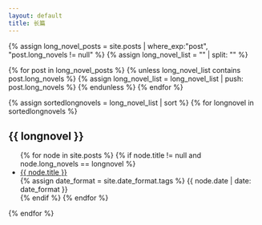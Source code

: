 ```yaml
---
layout: default
title: 长篇
---
```

<!-- Look for the name list of all long-novels -->
{% assign long_novel_posts = site.posts | where_exp:"post", "post.long_novels != null" %}
{% assign long_novel_list = "" | split: "" %}

{% for post in long_novel_posts %}
    {% unless long_novel_list contains post.long_novels %}
        {% assign long_novel_list = long_novel_list | push: post.long_novels %}
    {% endunless %}
{% endfor %}

<!-- Begin display-->
<div class="well article">
{% assign sortedlongnovels = long_novel_list | sort %}
{% for longnovel in sortedlongnovels %}
    <a id="{{ longnovel }}" style="position: relative; top: -50px"></a>
    <h2>{{ longnovel }}</h2>
    <ul>
        {% for node in site.posts %}
            {% if node.title != null and node.long_novels == longnovel %}
                <li>
                    <div class="col-md-10" style="margin: 0; padding: 0">
                        <a href="{{ site.baseurl}}{{ node.url }}"> {{ node.title }}</a>
                    </div>
                    <div class="col-md-2" style="margin: 0; padding: 0">
                        <span class="post-date">
                        {% assign date_format = site.date_format.tags %}
                        {{ node.date | date: date_format }}
                        </span>
                    </div>
                </li>
            {% endif %}
        {% endfor %}
    </ul>
{% endfor %}
</div>
